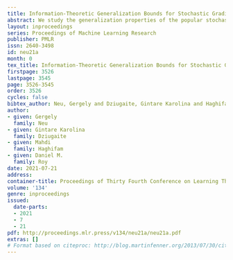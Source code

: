 ```yaml
---
title: Information-Theoretic Generalization Bounds for Stochastic Gradient Descent
abstract: We study the generalization properties of the popular stochastic optimization method known as  stochastic gradient descent (SGD) for optimizing general non-convex loss functions. Our main contribution is providing upper bounds on the generalization error that depend on local statistics of the stochastic gradients evaluated along the path of iterates calculated by SGD. The key factors our bounds depend on are the variance of the gradients (with respect to the data distribution) and the local smoothness of the objective function along the SGD path, and the sensitivity of the loss function to perturbations to the final output. Our key technical tool is combining the information-theoretic generalization bounds previously used for analyzing randomized variants of SGD with a perturbation analysis of the iterates.
layout: inproceedings
series: Proceedings of Machine Learning Research
publisher: PMLR
issn: 2640-3498
id: neu21a
month: 0
tex_title: Information-Theoretic Generalization Bounds for Stochastic Gradient Descent
firstpage: 3526
lastpage: 3545
page: 3526-3545
order: 3526
cycles: false
bibtex_author: Neu, Gergely and Dziugaite, Gintare Karolina and Haghifam, Mahdi and Roy, Daniel M.
author:
- given: Gergely
  family: Neu
- given: Gintare Karolina
  family: Dziugaite
- given: Mahdi
  family: Haghifam
- given: Daniel M.
  family: Roy
date: 2021-07-21
address:
container-title: Proceedings of Thirty Fourth Conference on Learning Theory
volume: '134'
genre: inproceedings
issued:
  date-parts:
  - 2021
  - 7
  - 21
pdf: http://proceedings.mlr.press/v134/neu21a/neu21a.pdf
extras: []
# Format based on citeproc: http://blog.martinfenner.org/2013/07/30/citeproc-yaml-for-bibliographies/
---
```

